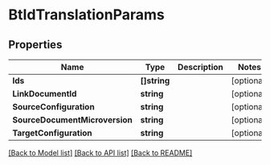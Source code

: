 # BtIdTranslationParams

## Properties

Name | Type | Description | Notes
------------ | ------------- | ------------- | -------------
**Ids** | **[]string** |  | [optional] 
**LinkDocumentId** | **string** |  | [optional] 
**SourceConfiguration** | **string** |  | [optional] 
**SourceDocumentMicroversion** | **string** |  | [optional] 
**TargetConfiguration** | **string** |  | [optional] 

[[Back to Model list]](../README.md#documentation-for-models) [[Back to API list]](../README.md#documentation-for-api-endpoints) [[Back to README]](../README.md)


